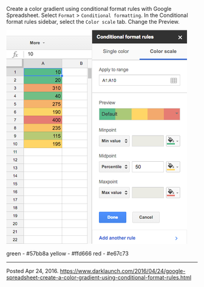 Create a color gradient using conditional format rules with Google Spreadsheet. Select `Format` > `Conditional formatting`. In the Conditional format rules sidebar, select the `Color scale` tab. Change the Preview.

<img alt="" src="/img/uploads/2016-04/conditional-format-rules.png" />

green - #57bb8a
yellow - #ffd666
red - #e67c73

---


Posted Apr 24, 2016.
https://www.darklaunch.com/2016/04/24/google-spreadsheet-create-a-color-gradient-using-conditional-format-rules.html